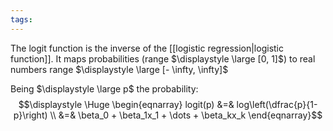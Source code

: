 ```yaml
---
tags:
---
```

The logit function is the inverse of the [[logistic regression|logistic function]]. It maps probabilities (range $\displaystyle \large [0, 1]$) to real numbers range $\displaystyle \large [- \infty, \infty]$

Being $\displaystyle \large p$ the probability:
$$\displaystyle \Huge \begin{eqnarray} 
logit(p) &=& log\left(\dfrac{p}{1-p}\right) \\
&=& \beta_0 + \beta_1x_1 + \dots + \beta_kx_k
\end{eqnarray}$$


